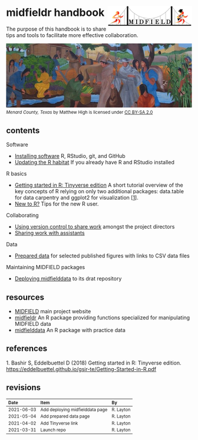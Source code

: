 
# midfieldr handbook <span class="border-wrap"><img src="resources/midfieldcut-1368x328.jpg" align="right" height="55" width="229" alt="logo.png"></span>

The purpose of this handbook is to share tips and tools to facilitate
more effective collaboration.

![](resources/menard-county.jpg) <small> <br> <i>Menard County,
Texas</i> by Matthew High is licensed under
<a href="https://creativecommons.org/licenses/by-sa/2.0/legalcode">CC
BY-SA 2.0</a> <br> </small>

## contents

Software

-   [Installing software](pages/p001-install-software.md) R, RStudio,
    git, and GitHub
-   [Updating the R habitat](pages/p003-updating-R-habitat.md) If you
    already have R and RStudio installed

R basics

-   <a href="https://eddelbuettel.github.io/gsir-te/Getting-Started-in-R.pdf" target="_blank">Getting started in R: Tinyverse edition</a>
    A short tutorial overview of the key concepts of R relying on only
    two additional packages: data.table for data carpentry and ggplot2
    for visualization \[[1](#ref-Bashir+Eddelbuettel:2018)\].
-   [New to R?](pages/p006-new-to-R.md) Tips for the new R user.

Collaborating

-   [Using version control to share
    work](pages/p002-admin-collaboration.md) amongst the project
    directors
-   [Sharing work with
    assistants](pages/p004-non-admin-collaboration.md)

Data

-   [Prepared data](pages/p005-prepared-data.md) for selected published
    figures with links to CSV data files

Maintaining MIDFIELD packages

-   [Deploying
    midfielddata](pages/p007-updating-midfielddata-drat-repo.md) to its
    drat repository

## resources

-   <a href="https://engineering.purdue.edu/MIDFIELD" target="_blank">MIDFIELD</a>
    main project website
-   <a href="https://midfieldr.github.io/midfieldr/" target="_blank">midfieldr</a>
    An R package providing functions specialized for manipulating
    MIDFIELD data
-   <a href="https://midfieldr.github.io/midfielddata/" target="_blank">midfielddata</a>
    An R package with practice data

## references

<div id="refs" class="references csl-bib-body">

<div id="ref-Bashir+Eddelbuettel:2018" class="csl-entry">

1\. Bashir S, Eddelbuettel D (2018) <span class="nocase">Getting started
in R: Tinyverse edition</span>.
<https://eddelbuettel.github.io/gsir-te/Getting-Started-in-R.pdf>

</div>

</div>

## revisions

<small>

| Date       | Item                            | By        |
|:-----------|:--------------------------------|:----------|
| 2021-06-03 | Add deploying midfielddata page | R. Layton |
| 2021-05-04 | Add prepared data page          | R. Layton |
| 2021-04-02 | Add Tinyverse link              | R. Layton |
| 2021-03-31 | Launch repo                     | R. Layton |

</small>
